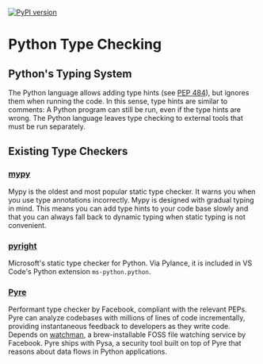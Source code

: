 [![PyPI version](https://badge.fury.io/py/dsp-tools.svg)](https://badge.fury.io/py/dsp-tools)

# Python Type Checking

## Python's Typing System

The Python language allows adding type hints (see [PEP 484](http://www.python.org/dev/peps/pep-0484/)), 
but ignores them when running the code.
In this sense, type hints are similar to comments:
A Python program can still be run, even if the type hints are wrong.
The Python language leaves type checking to external tools that must be run separately.

## Existing Type Checkers

### [mypy](https://pypi.org/project/mypy/)

Mypy is the oldest and most popular static type checker.
It warns you when you use type annotations incorrectly.
Mypy is designed with gradual typing in mind. 
This means you can add type hints to your code base slowly 
and that you can always fall back to dynamic typing when static typing is not convenient.

### [pyright](https://github.com/microsoft/pyright)

Microsoft's static type checker for Python.
Via Pylance, it is included in VS Code's Python extension `ms-python.python`.

### [Pyre](https://pypi.org/project/pyre-check/)

Performant type checker by Facebook, compliant with the relevant PEPs.
Pyre can analyze codebases with millions of lines of code incrementally,
providing instantaneous feedback to developers as they write code.
Depends on [watchman](https://facebook.github.io/watchman/), 
a brew-installable FOSS file watching service by Facebook.
Pyre ships with Pysa, a security tool built on top of Pyre that reasons about data flows in Python applications. 
